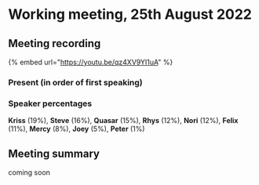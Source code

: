 # Working meeting, 25th August 2022

## Meeting recording

{% embed url="https://youtu.be/qz4XV9YI1uA" %}

### Present (in order of first speaking)

### Speaker percentages

**Kriss** (19%), **Steve** (16%), **Quasar** (15%), **Rhys** (12%), **Nori** (12%), **Felix** (11%), **Mercy** (8%), **Joey** (5%), **Peter** (1%)

## Meeting summary

coming soon
